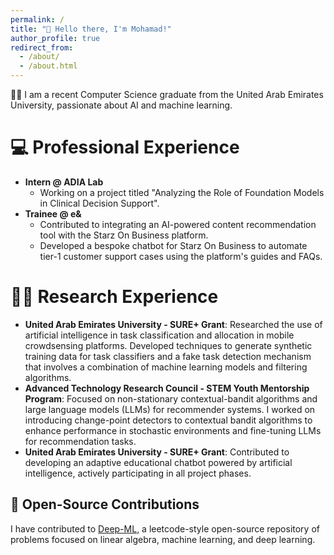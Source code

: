 ```yaml
---
permalink: /
title: "👋 Hello there, I'm Mohamad!"
author_profile: true
redirect_from: 
  - /about/
  - /about.html
---
```


👨‍💻 I am a recent Computer Science graduate from the United Arab Emirates University, passionate about AI and machine learning.

# 💻 Professional Experience
-   **Intern @ ADIA Lab** 
    *   Working on a project titled "Analyzing the Role of Foundation Models in Clinical Decision Support".
-   **Trainee @ e&** 
    *   Contributed to integrating an AI-powered content recommendation tool with the Starz On Business platform.
    *   Developed a bespoke chatbot for Starz On Business to automate tier-1 customer support cases using the platform's guides and FAQs.

# 👨‍🔬 Research Experience
- **United Arab Emirates University - SURE+ Grant**: Researched the use of artificial intelligence in task classification and allocation in mobile crowdsensing platforms. Developed techniques to generate synthetic training data for task classifiers and a fake task detection mechanism that involves a combination of machine learning models and filtering algorithms.
- **Advanced Technology Research Council - STEM Youth Mentorship Program**: Focused on non-stationary contextual-bandit algorithms and large language models (LLMs) for recommender systems. I worked on introducing change-point detectors to contextual bandit algorithms to enhance performance in stochastic environments and fine-tuning LLMs for recommendation tasks.
- **United Arab Emirates University - SURE+ Grant**: Contributed to developing an adaptive educational chatbot powered by artificial intelligence, actively participating in all project phases.

## 🤖 Open-Source Contributions
I have contributed to [Deep-ML](https://www.deep-ml.com/), a leetcode-style open-source repository of problems focused on linear algebra, machine learning, and deep learning.